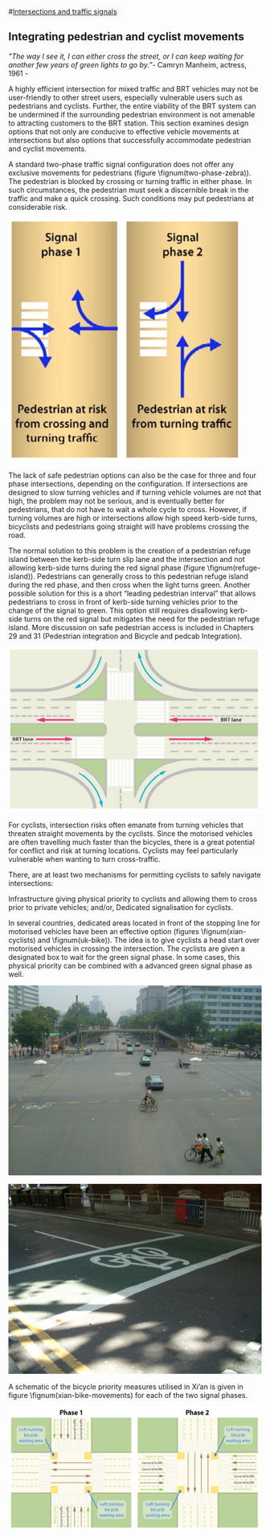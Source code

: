 #[Intersections and traffic signals](toc.md#toc)

## Integrating pedestrian and cyclist movements

*"The way I see it, I can either cross the street, or I can keep waiting for another few years of green lights to go by.”*-	Camryn Manheim, actress, 1961 -

A highly efficient intersection for mixed traffic and BRT vehicles may not be user-friendly to other street users, especially vulnerable users such as pedestrians and cyclists.  Further, the entire viability of the BRT system can be undermined if the surrounding pedestrian environment is not amenable to attracting customers to the BRT station.  This section examines design options that not only are conducive to effective vehicle movements at intersections but also options that successfully accommodate pedestrian and cyclist movements.

A standard two-phase traffic signal configuration does not offer any exclusive movements for pedestrians (figure \fignum(two-phase-zebra)). The pedestrian is blocked by crossing or turning traffic in either phase. In such circumstances, the pedestrian must seek a discernible break in the traffic and make a quick crossing. Such conditions may put pedestrians at considerable risk.

![two-phase-zebra](img/two-phase-zebra-3ed9.21.png "In a standard two-phase traffic signal, pedestrians are potentially at risk during both phases.")

The lack of safe pedestrian options can also be the case for three and four phase intersections, depending on the configuration. If intersections are designed to slow turning vehicles and if turning vehicle volumes are not that high, the problem may not be serious, and is eventually better for pedestrians, that do not have to wait a whole cycle to cross.  However, if turning volumes are high or intersections allow high speed kerb-side turns, bicyclists and pedestrians going straight will have problems crossing the road.

The normal solution to this problem is the creation of a pedestrian refuge island between the kerb-side turn slip lane and the intersection and not allowing kerb-side turns during the red signal phase (figure \fignum(refuge-island)).  Pedestrians can generally cross to this pedestrian refuge island during the red phase, and then cross when the light turns green. Another possible solution for this is a short “leading pedestrian interval” that allows pedestrians to cross in front of kerb-side turning vehicles prior to the change of the signal to green.  This option still requires disallowing kerb-side turns on the red signal but mitigates the need for the pedestrian refuge island.  More discussion on safe pedestrian access is included in Chapters 29 and 31 (Pedestrian integration and Bicycle and pedcab Integration).

![refuge-island](img/refuge-island-3ed9.22.png "The introduction of a pedestrian island between the kerb-side-turn lane and the crossing can significantly help pedestrians safely cross within the standard two-phase traffic signal.") 

For cyclists, intersection risks often emanate from turning vehicles that threaten straight movements by the cyclists.  Since the motorised vehicles are often travelling much faster than the bicycles, there is a great potential for conflict and risk at turning locations.  Cyclists may feel particularly vulnerable when wanting to turn cross-traffic.  

There, are at least two mechanisms for permitting cyclists to safely navigate intersections:

Infrastructure giving physical priority to cyclists and allowing them to cross prior to private vehicles; and/or,
Dedicated signalisation for cyclists.

In several countries, dedicated areas located in front of the stopping line for motorised vehicles have been an effective option (figures \fignum(xian-cyclists) and \fignum(uk-bike)). The idea is to give cyclists a head start over motorised vehicles in crossing the intersection.  The cyclists are given a designated box to wait for the green signal phase. In some cases, this physical priority can be combined with a advanced green signal phase as well.

![xian-cyclists](img/xian-bike.jpg "In Chinese cities such as Xi’an (upper left photo) cyclists are given designated waiting areas from which they have priority access to crossing the street. Photo by Karl Fjellstrom.")

![uk-bike](img/uk-bike.jpg "In the UK (lower photo), a priority bicycle stopping area is placed ahead of the stopping line for motorised vehicles. Photo by Lloyd Wright.")

A schematic of the bicycle priority measures utilised in Xi’an is given in figure \fignum(xian-bike-movements) for each of the two signal phases.

![xian-bike-movements](img/xian-bike-move-3ed9.25.png "Schematic of the dedicated waiting area utilised for bicycles wishing to make cross-traffic turns in Xi’an.")


